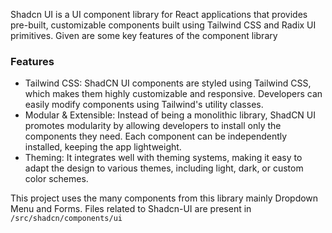 Shadcn UI is a UI component library for React applications that provides pre-built, customizable components built using Tailwind CSS and Radix UI primitives. Given are some key features of the component library

### Features
- Tailwind CSS: ShadCN UI components are styled using Tailwind CSS, which makes them highly customizable and responsive. Developers can easily modify components using Tailwind's utility classes.
- Modular & Extensible: Instead of being a monolithic library, ShadCN UI promotes modularity by allowing developers to install only the components they need. Each component can be independently installed, keeping the app lightweight.
- Theming: It integrates well with theming systems, making it easy to adapt the design to various themes, including light, dark, or custom color schemes.

This project uses the many components from this library mainly Dropdown Menu and Forms. Files related to Shadcn-UI are present in `/src/shadcn/components/ui`


